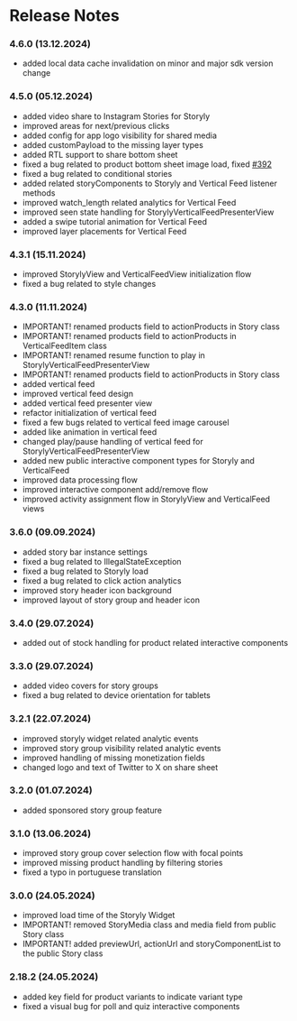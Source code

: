 # Release Notes
### 4.6.0 (13.12.2024)
* added local data cache invalidation on minor and major sdk version change

### 4.5.0 (05.12.2024)
* added video share to Instagram Stories for Storyly
* improved areas for next/previous clicks
* added config for app logo visibility for shared media
* added customPayload to the missing layer types
* added RTL support to share bottom sheet
* fixed a bug related to product bottom sheet image load, fixed [#392](https://github.com/Netvent/storyly-mobile/issues/392)
* fixed a bug related to conditional stories
* added related storyComponents to Storyly and Vertical Feed listener methods
* improved watch_length related analytics for Vertical Feed
* improved seen state handling for StorylyVerticalFeedPresenterView
* added a swipe tutorial animation for Vertical Feed
* improved layer placements for Vertical Feed

### 4.3.1 (15.11.2024)
* improved StorylyView and VerticalFeedView initialization flow
* fixed a bug related to style changes

### 4.3.0 (11.11.2024)
* IMPORTANT! renamed products field to actionProducts in Story class
* IMPORTANT! renamed products field to actionProducts in VerticalFeedItem class
* IMPORTANT! renamed resume function to play in StorylyVerticalFeedPresenterView
* IMPORTANT! renamed products field to actionProducts in Story class
* added vertical feed
* improved vertical feed design
* added vertical feed presenter view
* refactor initialization of vertical feed
* fixed a few bugs related to vertical feed image carousel
* added like animation in vertical feed
* changed play/pause handling of vertical feed for StorylyVerticalFeedPresenterView
* added new public interactive component types for Storyly and VerticalFeed
* improved data processing flow
* improved interactive component add/remove flow
* improved activity assignment flow in StorylyView and VerticalFeed views

### 3.6.0 (09.09.2024)
* added story bar instance settings
* fixed a bug related to IllegalStateException
* fixed a bug related to Storyly load
* fixed a bug related to click action analytics
* improved story header icon background
* improved layout of story group and header icon

### 3.4.0 (29.07.2024)
* added out of stock handling for product related interactive components

### 3.3.0 (29.07.2024)
* added video covers for story groups
* fixed a bug related to device orientation for tablets

### 3.2.1 (22.07.2024)
* improved storyly widget related analytic events
* improved story group visibility related analytic events
* improved handling of missing monetization fields
* changed logo and text of Twitter to X on share sheet

### 3.2.0 (01.07.2024)
* added sponsored story group feature

### 3.1.0 (13.06.2024)
* improved story group cover selection flow with focal points
* improved missing product handling by filtering stories
* fixed a typo in portuguese translation

### 3.0.0 (24.05.2024)
* improved load time of the Storyly Widget
* IMPORTANT! removed StoryMedia class and media field from public Story class
* IMPORTANT! added previewUrl, actionUrl and storyComponentList to the public Story class

### 2.18.2 (24.05.2024)
* added key field for product variants to indicate variant type
* fixed a visual bug for poll and quiz interactive components

